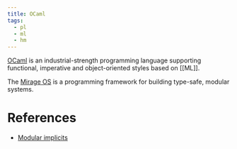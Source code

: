 ```yaml
---
title: OCaml
tags:
  - pl
  - ml
  - hm
---
```


[OCaml](https://ocaml.org/) is an industrial-strength programming language supporting functional, imperative and object-oriented styles based on [[ML]].

The [Mirage OS](https://mirage.io/) is a programming framework for building type-safe, modular systems.

# References

- [Modular implicits](http://www.lpw25.net/papers/ml2014.pdf)
